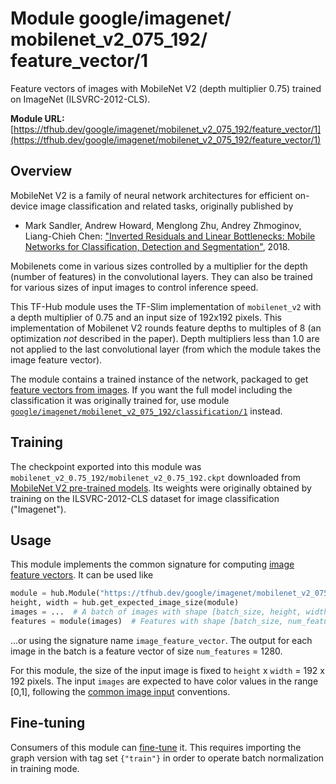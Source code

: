 # Module google/&zwnj;imagenet/&zwnj;mobilenet_v2_075_192/&zwnj;feature_vector/1
Feature vectors of images with MobileNet V2 (depth multiplier 0.75) trained on ImageNet (ILSVRC-2012-CLS).

**Module URL:** [https://tfhub.dev/google/imagenet/mobilenet_v2_075_192/feature_vector/1](https://tfhub.dev/google/imagenet/mobilenet_v2_075_192/feature_vector/1)

## Overview

MobileNet V2 is a family of neural network architectures for efficient
on-device image classification and related tasks, originally published by

  * Mark Sandler, Andrew Howard, Menglong Zhu, Andrey Zhmoginov,
    Liang-Chieh Chen: ["Inverted Residuals and Linear Bottlenecks:
    Mobile Networks for Classification, Detection and
    Segmentation"](https://arxiv.org/abs/1801.04381), 2018.

Mobilenets come in various sizes controlled by a multiplier for the
depth (number of features) in the convolutional layers. They can also be
trained for various sizes of input images to control inference speed.

This TF-Hub module uses the TF-Slim implementation of
`mobilenet_v2`
with a depth multiplier of 0.75 and an input size of
192x192 pixels.
This implementation of Mobilenet V2 rounds feature depths to multiples of 8
(an optimization *not* described in the paper).
Depth multipliers less than 1.0 are not applied to the last convolutional layer
(from which the module takes the image feature vector).

The module contains a trained instance of the network, packaged to get
[feature vectors from images](../../../../../common_signatures/images.md#feature-vector).
If you want the full model including the classification it was originally
trained for, use module
[`google/imagenet/mobilenet_v2_075_192/classification/1`](../classification/1.md)
instead.


## Training

The checkpoint exported into this module was `mobilenet_v2_0.75_192/mobilenet_v2_0.75_192.ckpt` downloaded
from
[MobileNet V2 pre-trained models](https://github.com/tensorflow/models/blob/master/research/slim/nets/mobilenet/README.md).
Its weights were originally obtained by training on the ILSVRC-2012-CLS
dataset for image classification ("Imagenet").

## Usage

This module implements the common signature for computing
[image feature vectors](../../../../../common_signatures/images.md#feature-vector).
It can be used like

```python
module = hub.Module("https://tfhub.dev/google/imagenet/mobilenet_v2_075_192/feature_vector/1")
height, width = hub.get_expected_image_size(module)
images = ...  # A batch of images with shape [batch_size, height, width, 3].
features = module(images)  # Features with shape [batch_size, num_features].
```

...or using the signature name `image_feature_vector`. The output for each image
in the batch is a feature vector of size `num_features` = 1280.

For this module, the size of the input image is fixed to
`height` x `width` = 192 x 192 pixels.
The input `images` are expected to have color values in the range [0,1],
following the
[common image input](../../../../../common_signatures/images.md#input)
conventions.


## Fine-tuning

Consumers of this module can [fine-tune](../../../../../fine_tuning.md) it.
This requires importing the graph version with tag set `{"train"}`
in order to operate batch normalization in training mode.

